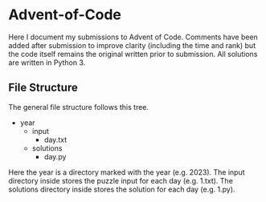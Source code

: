 # Advent-of-Code
Here I document my submissions to Advent of Code. Comments have been added after submission to improve clarity (including the time and rank) but the code itself remains the original written prior to submission. All solutions are written in Python 3.

## File Structure
The general file structure follows this tree.
- year
  - input
    - day.txt
  - solutions
    - day.py

Here the year is a directory marked with the year (e.g. 2023). The input directory inside stores the puzzle input for each day (e.g. 1.txt). The solutions directory inside stores the solution for each day (e.g. 1.py).
